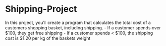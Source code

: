 # Shipping-Project
 In this project, you'll create a program that calculates the total     cost of a customers shopping basket, including shipping.      - If a customer spends over $100, they get free shipping     - If a customer spends &lt; $100, the shipping cost is $1.20 per kg of the baskets weight

